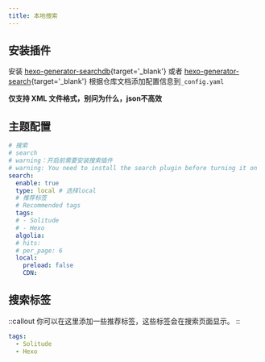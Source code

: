 ```yaml
---
title: 本地搜索
---
```


## 安装插件

安装 [hexo-generator-searchdb](https://github.com/next-theme/hexo-generator-searchdb){target='_blank'}
或者 [hexo-generator-search](https://github.com/PaicHyperionDev/hexo-generator-search){target='_blank'}
根据仓库文档添加配置信息到`_config.yaml`

**仅支持 XML 文件格式，别问为什么，json不高效**

## 主题配置

```yaml [_config.solitude.yml]
# 搜索
# search
# warning：开启前需要安装搜索插件
# warning: You need to install the search plugin before turning it on
search:
  enable: true
  type: local # 选择local
  # 推荐标签
  # Recommended tags
  tags:
  # - Solitude
  # - Hexo
  algolia:
  # hits:
  # per_page: 6
  local:
    preload: false
    CDN:
```

## 搜索标签

::callout
你可以在这里添加一些推荐标签，这些标签会在搜索页面显示。
::

```yaml [_config.solitude.yml]
tags:
  - Solitude
  - Hexo
```